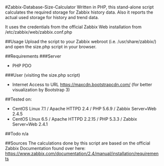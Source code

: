 #Zabbix-Database-Size-Calculator
Written in PHP, this stand-alone script calculates the required storage for Zabbix history data. Also it reports the actual used storage for history and trend data.

It uses the credentials from the official Zabbix Web installation from /etc/zabbix/web/zabbix.conf.php

##Usage
Upload the script to your Zabbix webroot (i.e. /usr/share/zabbix/) and open the size.php script in your browser.


##Requirements
###Server
- PHP PDO

###User (visiting the size.php script)
- Internet Access to URL https://maxcdn.bootstrapcdn.com/ (for better visualization by Bootstrap 3)

##Tested on:
- CentOS Linux 7.1 / Apache HTTPD 2.4 / PHP 5.6.9 / Zabbix Server+Web 2.4.5
- CentOS LInux 6.5 / Apache HTTPD 2.2.15 / PHP 5.3.3 / Zabbix Server+Web 2.4.1

##Todo
n/a

##Sources
The calculations done by this script are based on the official Zabbix Documentation found over here: https://www.zabbix.com/documentation/2.4/manual/installation/requirements
